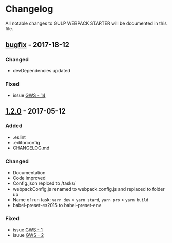 # Changelog
All notable changes to GULP WEBPACK STARTER will be documented in this file.

## [bugfix](https://github.com/wwwebman/gulp-webpack-starter/commits/release-1.2.0) - 2017-18-12
### Changed
  - devDependencies updated
### Fixed
  - issue [GWS - 14](https://github.com/wwwebman/gulp-webpack-starter/issues/26)
  
## [1.2.0](https://github.com/wwwebman/gulp-webpack-starter/commits/release-1.2.0) - 2017-05-12
### Added
  - .eslint
  - .editorconfig
  - CHANGELOG.md
### Changed
  - Documentation
  - Code improved
  - Config.json replced to /tasks/
  - webpackConfig.js renamed to webpack.config.js and replaced to folder up
  - Name of run task: `yarn dev` > `yarn stard`, `yarn pro` > `yarn build`
  - babel-preset-es2015 to babel-preset-env
### Fixed
  - issue [GWS - 1](https://github.com/wwwebman/gulp-webpack-starter/issues/3)
  - isuue [GWS - 2](https://github.com/wwwebman/gulp-webpack-starter/issues/4)
